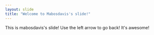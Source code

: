 ```yaml
---
layout: slide
title: "Welcome to Mabosdavis's slide!"
---
```

This is mabosdavis's slide!
Use the left arrow to go back! It's awesome!
